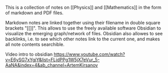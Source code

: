 
This is a collection of notes on [[Physics]] and [[Mathematics]] in the form of markdown and PDF files.

Markdown notes are linked together using their filename in double square brackets "[[]]". This allows to use the freely available software Obsidian to visualize the emerging graph/network of files. Obsidian also allowes to see backlinks, i.e. to see which other notes link to the current one, and makes all note contents searchible.

Video intro to obsidian https://www.youtube.com/watch?v=E6ySG7xYgjY&list=FLjdPPg1W5jX7eVur_5-AaNA&index=4&ab_channel=ArtemKirsanov

